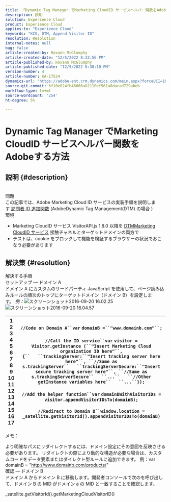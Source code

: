 ```yaml
---
title: 「Dynamic Tag Manager でMarketing CloudID サービスヘルパー関数をAdobeする方法」
description: 説明
solution: Experience Cloud
product: Experience Cloud
applies-to: "Experience Cloud"
keywords: "KCS, DTM, Append Visitor ID"
resolution: Resolution
internal-notes: null
bug: false
article-created-by: Roxann McGlumphy
article-created-date: "12/5/2022 8:33:56 PM"
article-published-by: Roxann McGlumphy
article-published-date: "12/5/2022 8:38:10 PM"
version-number: 4
article-number: KA-17524
dynamics-url: "https://adobe-ent.crm.dynamics.com/main.aspx?forceUCI=1&pagetype=entityrecord&etn=knowledgearticle&id=6b4a4020-dc74-ed11-81aa-6045bd006b3d"
source-git-commit: 6f10e824fb46666a82110ef561a8dacad729abeb
workflow-type: tm+mt
source-wordcount: '254'
ht-degree: 5%

---
```


# Dynamic Tag Manager でMarketing CloudID サービスヘルパー関数をAdobeする方法

## 説明 {#description}

<br>問題<br>
この記事では、Adobe Marketing Cloud ID サービスの実装手順を説明します [訪問者 ID 追加関数](https://marketing.adobe.com/resources/help/ja_JP/mcvid/mcvid-appendvisitorid.html) (AdobeDynamic Tag Management(DTM) の場合 )
<br>環境<br>
- Marketing CloudID サービス VisitorAPI.js 1.8.0 以降を [DTMMarketing CloudID サービス](https://marketing.adobe.com/resources/help/en_US/mcvid/mcvid-dtm-implement.html) 接触チャネルとターゲットドメインの両方で
- テストは、cookie をブロックして機能を検証するブラウザーの状況でおこなう必要があります



## 解決策 {#resolution}

解決する手順<br>セットアップ — ドメイン A<br>
ドメイン A にカスタムのサードパーティ JavaScript を使用して、ページ読み込みルールの順次のトップにターゲットドメイン（ドメイン B）を設定します。 *例：*![&#x200B;スクリーンショット2016-09-20 16.02.25](https://helpx.adobe.com/content/dam/help/en/dtm/kb/how-to-set-marketing-cloud-id-service-helper-function-in-adobe-d/jcr%3acontent/main-pars/image/Screenshot%202016-09-20%2016.02.25.png "スクリーンショット2016-09-20 16.02.25")
![スクリーンショット2016-09-20 16.04.57](https://helpx.adobe.com/content/dam/help/en/dtm/kb/how-to-set-marketing-cloud-id-service-helper-function-in-adobe-d/jcr%3acontent/main-pars/image_1393293752/Screenshot%202016-09-20%2016.04.57.png "スクリーンショット2016-09-20 16.04.57")

| 1<br>2<br>3<br>4<br>5<br>6<br>7<br>8<br>9<br>10<br>11<br>12<br>13<br>14<br>15<br>16<br>17 | `//Code on Domain A``var` `domainB =``"www.domainb.com"``;`<br> <br>`//Call the ID service``var` `visitor = Visitor.getInstance (``"Insert Marketing Cloud organization ID here"``,{``   ``trackingServer:``"Insert tracking server here here"``, ``//Same as s.trackingServer``   ``trackingServerSecure:``"Insert secure tracking server here"``, ``//Same as s.trackingServerSecure``   ``...``   ``//Other getInstance variables here``   ``...``});`<br> <br>`//Add the helper function``var` `domainBWithVisitorIDs = visitor.appendVisitorIDsTo(domainB);`<br> <br>`//Redirect to Domain B``window.location = _satellite.getVisitorId().appendVisitorIDsTo(domainB)` |
| --- | --- |


メモ：

より明確なパスにリダイレクトするには、ドメイン設定にその意図を反映させる必要があります。 リダイレクトの際により動的な構造が必要な場合は、カスタムコードをデータ要素またはダイレクト型ルールに追加できます。 例：var domainB = &quot;http://www.domainb.com/products/&quot;
<br>確認 — ドメイン B<br>
ドメイン A からドメイン B に移動します。開発者コンソールで次のを呼び出して、ドメイン B の MID がドメイン a の MID と一致することを確認します。

_satellite.getVisitorId().getMarketingCloudVisitorID()
